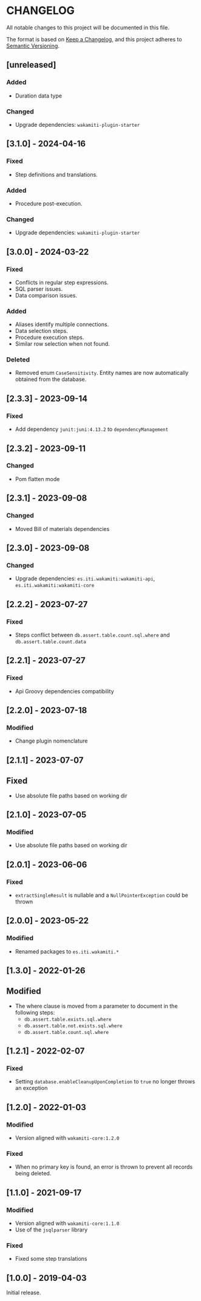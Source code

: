 # CHANGELOG

All notable changes to this project will be documented in this file.

The format is based on [Keep a Changelog][1],
and this project adheres to [Semantic Versioning][2].


## [unreleased]

### Added
- Duration data type

### Changed
- Upgrade dependencies: `wakamiti-plugin-starter`


## [3.1.0] - 2024-04-16

### Fixed
- Step definitions and translations.

### Added
- Procedure post-execution.

### Changed
- Upgrade dependencies: `wakamiti-plugin-starter`


## [3.0.0] - 2024-03-22

### Fixed
- Conflicts in regular step expressions.
- SQL parser issues.
- Data comparison issues.

### Added
- Aliases identify multiple connections.
- Data selection steps.
- Procedure execution steps.
- Similar row selection when not found.

### Deleted
- Removed enum `CaseSensitivity`. Entity names are now automatically obtained from the database.


## [2.3.3] - 2023-09-14

### Fixed
- Add dependency `junit:juni:4.13.2` to `dependencyManagement`


## [2.3.2] - 2023-09-11

### Changed
- Pom flatten mode


## [2.3.1] - 2023-09-08

### Changed
- Moved Bill of materials dependencies


## [2.3.0] - 2023-09-08

### Changed
- Upgrade dependencies: `es.iti.wakamiti:wakamiti-api`, `es.iti.wakamiti:wakamiti-core`


## [2.2.2] - 2023-07-27

### Fixed
- Steps conflict between `db.assert.table.count.sql.where` and `db.assert.table.count.data`


## [2.2.1] - 2023-07-27

### Fixed
- Api Groovy dependencies compatibility


## [2.2.0] - 2023-07-18

### Modified
- Change plugin nomenclature


## [2.1.1] - 2023-07-07

## Fixed
- Use absolute file paths based on working dir


## [2.1.0] - 2023-07-05

### Modified
- Use absolute file paths based on working dir


## [2.0.1] - 2023-06-06

### Fixed
- `extractSingleResult` is nullable and a `NullPointerException` could be thrown


## [2.0.0] - 2023-05-22

### Modified
- Renamed packages to ```es.iti.wakamiti.*```


## [1.3.0] - 2022-01-26

## Modified
- The where clause is moved from a parameter to document in the following steps:
  - `db.assert.table.exists.sql.where`
  - `db.assert.table.not.exists.sql.where`
  - `db.assert.table.count.sql.where`


## [1.2.1] - 2022-02-07

### Fixed
- Setting `database.enableCleanupUponCompletion` to `true` no longer throws an exception


## [1.2.0] - 2022-01-03

### Modified
- Version aligned with `wakamiti-core:1.2.0`

### Fixed
- When no primary key is found, an error is thrown to prevent all records being deleted.


## [1.1.0] - 2021-09-17

### Modified
- Version aligned with `wakamiti-core:1.1.0`
- Use of the `jsqlparser` library

### Fixed
- Fixed some step translations


## [1.0.0] - 2019-04-03

Initial release.  


[1]: <https://keepachangelog.com/en/1.0.0/>
[2]: <https://semver.org>